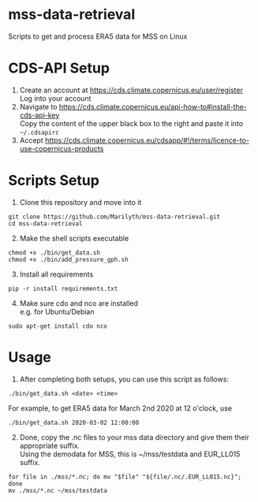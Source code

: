 # mss-data-retrieval
Scripts to get and process ERA5 data for MSS on Linux

# CDS-API Setup
1. Create an account at https://cds.climate.copernicus.eu/user/register \
Log into your account
2. Navigate to https://cds.climate.copernicus.eu/api-how-to#install-the-cds-api-key \
Copy the content of the upper black box to the right and paste it into `~/.cdsapirc`
5. Accept https://cds.climate.copernicus.eu/cdsapp/#!/terms/licence-to-use-copernicus-products

# Scripts Setup
1. Clone this repository and move into it
```
git clone https://github.com/Marilyth/mss-data-retrieval.git
cd mss-data-retrieval
```
2. Make the shell scripts executable
```
chmod +x ./bin/get_data.sh
chmod +x ./bin/add_pressure_gph.sh
```
3. Install all requirements
```
pip -r install requirements.txt
```
4. Make sure cdo and nco are installed\
   e.g. for Ubuntu/Debian
```
sudo apt-get install cdo nco
```

# Usage
1. After completing both setups, you can use this script as follows:
```
./bin/get_data.sh <date> <time>
```
For example, to get ERA5 data for March 2nd 2020 at 12 o'clock, use
```
./bin/get_data.sh 2020-03-02 12:00:00
```
2. Done, copy the .nc files to your mss data directory and give them their appropriate suffix.\
Using the demodata for MSS, this is ~/mss/testdata and EUR_LL015 suffix. 
```
for file in ./mss/*.nc; do mv "$file" "${file/.nc/.EUR_LL015.nc}"; done
mv ./mss/*.nc ~/mss/testdata
```
